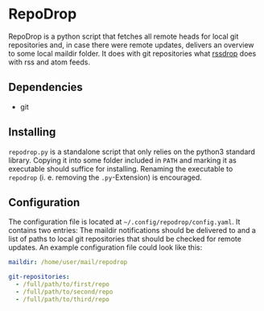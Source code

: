 # RepoDrop

RepoDrop is a python script that fetches all remote heads for local
git repositories and, in case there were remote updates, delivers an
overview to some local maildir folder. It does with git repositories
what [rssdrop](https://github.com/petronny/rssdrop) does with rss and
atom feeds.

## Dependencies

- git

## Installing

`repodrop.py` is a standalone script that only relies on the python3
standard library. Copying it into some folder included in `PATH`
and marking it as executable should suffice for installing. Renaming
the executable to `repodrop` (i. e. removing the `.py`-Extension) is
encouraged.

## Configuration

The configuration file is located at `~/.config/repodrop/config.yaml`.
It contains two entries: The maildir notifications should be delivered
to and a list of paths to local git repositories that should be checked
for remote updates. An example configuration file could look like this:

```yaml
maildir: /home/user/mail/repodrop

git-repositories:
  - /full/path/to/first/repo
  - /full/path/to/second/repo
  - /full/path/to/third/repo
```
